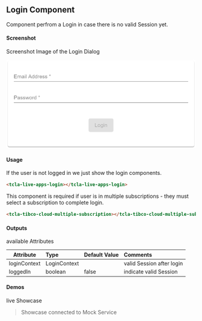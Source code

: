 ## Login Component
Component perfrom a Login in case there is no valid Session yet.

#### Screenshot
Screenshot Image of the Login Dialog

![alt-text](Login.png "Image")

#### Usage
If the user is not logged in we just show the login components.
```html
<tcla-live-apps-login></tcla-live-apps-login>
```

This component is required if user is in multiple subscriptions - they must select a subscription to complete login.
```html
<tcla-tibco-cloud-multiple-subscription></tcla-tibco-cloud-multiple-subscription>
```

#### Outputs
available Attributes

| Attribute       | Type            | Default Value | Comments                  |
| --------------- |:--------------- |:------------- |:------------------------- |
| loginContext    | LoginContext    |               | valid Session after login |
| loggedIn        | boolean         | false         | indicate valid Session    |

#### Demos
live Showcase

<tcla-live-apps-login></tcla-live-apps-login>
<script type="text/javascript" src="http://host/cust-component/cust-element.js"></script>

> Showcase connected to Mock Service
